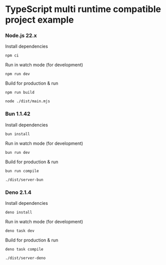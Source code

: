 # TypeScript multi runtime compatible project example

### Node.js 22.x

Install dependencies

```shell
npm ci
```

Run in watch mode (for development)

```shell
npm run dev
```

Build for production & run

```shell
npm run build

node ./dist/main.mjs
```

### Bun 1.1.42

Install dependencies

```shell
bun install
```

Run in watch mode (for development)

```shell
bun run dev
```

Build for production & run

```shell
bun run compile

./dist/server-bun
```

### Deno 2.1.4

Install dependencies

```shell
deno install
```

Run in watch mode (for development)

```shell
deno task dev
```

Build for production & run

```shell
deno task compile

./dist/server-deno
```
